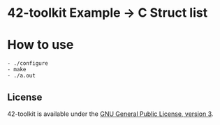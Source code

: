 42-toolkit	Example -> C Struct list
==========

# How to use

	- ./configure
    - make
    - ./a.out

## License

42-toolkit is available under the [GNU General Public License, version 3](LICENSE).
